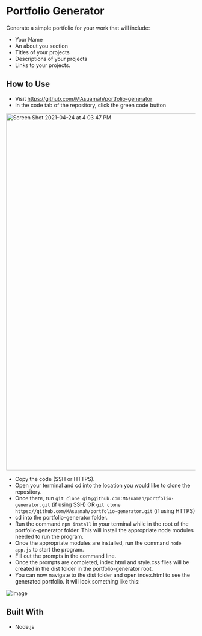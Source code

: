 # Portfolio Generator

Generate a simple portfolio for your work that will include: 
* Your Name 
* An about you section
* Titles of your projects 
* Descriptions of your projects 
* Links to your projects.

## How to Use

* Visit https://github.com/MAsuamah/portfolio-generator
* In the code tab of the repository, click the green code button
<img width="946" alt="Screen Shot 2021-04-24 at 4 03 47 PM" src="https://user-images.githubusercontent.com/77217156/115971474-ab7ea780-a516-11eb-8d0a-1441ef3427c9.png">

* Copy the code (SSH or HTTPS).
* Open your terminal and cd into the location you would like to clone the repository. 
* Once there, run `git clone git@github.com:MAsuamah/portfolio-generator.git` (if using SSH) OR `git clone https://github.com/MAsuamah/portfolio-generator.git` (if using HTTPS)
* cd into the portfolio-generator folder.
* Run the command `npm install` in your terminal while in the root of the portfolio-generator folder. This will install the appropriate node modules needed to run the program.
* Once the appropriate modules are installed, run the command `node app.js` to start the program.
* Fill out the prompts in the command line.
* Once the prompts are completed, index.html and style.css files will be created in the dist folder in the portfolio-generator root.
* You can now navigate to the dist folder and open index.html to see the generated portfolio. It will look something like this:


![image](https://user-images.githubusercontent.com/77217156/114327134-cc520080-9b05-11eb-9350-671d95acf937.png)

## Built With
* Node.js
